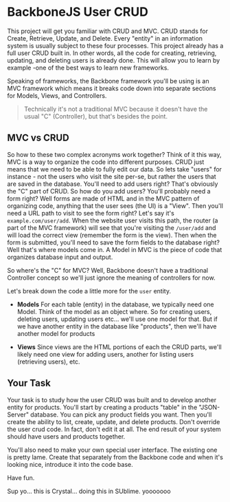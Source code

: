# BackboneJS User CRUD

This project will get you familiar with CRUD and MVC. CRUD stands for Create, Retrieve, Update, and Delete. Every "entity" in an information system is usually subject to these four processes. This project already has a full user CRUD built in. In other words, all the code for creating, retrieving, updating, and deleting users is already done. This will allow you to learn by example -one of the best ways to learn new frameworks.

Speaking of frameworks, the Backbone framework you'll be using is an MVC framework which means it breaks code down into separate sections for Models, Views, and Controllers. 

> Technically it's not a traditional MVC because it doesn't have the usual "C" (Controller), but that's besides the point.

## MVC vs CRUD

So how to these two complex acronyms work together? Think of it this way, MVC is a way to organize the code into different purposes. CRUD just means that we need to be able to fully edit our data. So lets take "users" for instance - not the users who visit the site per-se, but rather the users that are saved in the database. You'll need to add users right? That's obviously the "C" part of CRUD. So how do you add users? You'll probably need a form right? Well forms are made of HTML and in the MVC pattern of organizing code, anything that the user sees (the UI) is a "View". Then you'll need a URL path to visit to see the form right? Let's say it's `example.com/user/add`. When the website user visits this path, the router (a part of the MVC framework) will see that you're visiting the `/user/add` and will load the correct view (remember the form is the view). Then when the form is submitted, you'll need to save the form fields to the database right? Well that's where models come in. A Model in MVC is the piece of code that organizes database input and output.

So where's the "C" for MVC? Well, Backbone doesn't have a traditional Controller concept so we'll just ignore the meaning of controllers for now.

Let's break down the code a little more for the `user` entity.

- **Models** For each table (entity) in the database, we typically need one Model. Think of the model as an object where. So for creating users, deleting users, updating users etc... we'll use one model for that. But if we have another entity in the database like "products", then we'll have another model for products

- **Views** Since views are the HTML portions of each the CRUD parts, we'll likely need one view for adding users, another for listing users (retrieving users), etc.

## Your Task

Your task is to study how the user CRUD was built and to develop another entity for products. You'll start by creating a products "table" in the "JSON-Server" database. You can pick any product fields you want. Then you'll create the ability to list, create, update, and delete products. Don't override the user crud code. In fact, don't edit it at all. The end result of your system should have users and products together.

You'll also need to make your own special user interface. The existing one is pretty lame. Create that separately from the Backbone code and when it's looking nice, introduce it into the code base.

Have fun.


Sup yo... this is Crystal... doing this in SUblime. yooooooo

